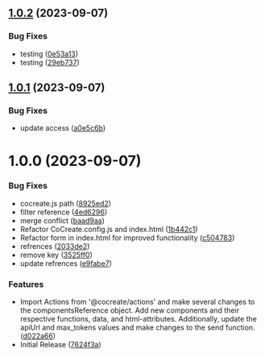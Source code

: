 ## [1.0.2](https://github.com/CoCreate-app/CoCreate-openai/compare/v1.0.1...v1.0.2) (2023-09-07)


### Bug Fixes

* testing ([0e53a13](https://github.com/CoCreate-app/CoCreate-openai/commit/0e53a13764b867413005d73d725a9a943f9a8811))
* testing ([29eb737](https://github.com/CoCreate-app/CoCreate-openai/commit/29eb7370d96dd8a2b44412c659f0d07e8ba55e1f))

## [1.0.1](https://github.com/CoCreate-app/CoCreate-openai/compare/v1.0.0...v1.0.1) (2023-09-07)


### Bug Fixes

* update access ([a0e5c6b](https://github.com/CoCreate-app/CoCreate-openai/commit/a0e5c6b8d2a1d43b4a93e30eb29b768e6832cf95))

# 1.0.0 (2023-09-07)


### Bug Fixes

* cocreate.js path ([8925ed2](https://github.com/CoCreate-app/CoCreate-openai/commit/8925ed2085f9419c9fa046b9701475a939b7f3a4))
* filter reference ([4ed6296](https://github.com/CoCreate-app/CoCreate-openai/commit/4ed6296126a9f7a2ec5fcd717618b0b8a456c8c9))
* merge conflict ([baad9aa](https://github.com/CoCreate-app/CoCreate-openai/commit/baad9aacbe6fb46d7b506cb2acc7b14f4618fcf2))
* Refactor CoCreate.config.js and index.html ([1b442c1](https://github.com/CoCreate-app/CoCreate-openai/commit/1b442c16dcd2c2c8feacdf059a6b7743fcf2bcf7))
* Refactor form in index.html for improved functionality ([c504783](https://github.com/CoCreate-app/CoCreate-openai/commit/c504783292ef83d1658603766add05a156e85b64))
* refrences ([2033de2](https://github.com/CoCreate-app/CoCreate-openai/commit/2033de228e54dfb703dcbd1296934472a553bb6e))
* remove key ([3525ff0](https://github.com/CoCreate-app/CoCreate-openai/commit/3525ff073b18f08bb47459e47d0eb294be3f0252))
* update refrences ([e9fabe7](https://github.com/CoCreate-app/CoCreate-openai/commit/e9fabe7705d4294fd6828598ea54834a08192fa6))


### Features

* Import Actions from '@cocreate/actions' and make several changes to the componentsReference object. Add new components and their respective functions, data, and html-attributes. Additionally, update the apiUrl and max_tokens values and make changes to the send function. ([d022a66](https://github.com/CoCreate-app/CoCreate-openai/commit/d022a66be4cc09598b1a7bd3e045bdca2a51eb2b))
* Initial Release ([7624f3a](https://github.com/CoCreate-app/CoCreate-openai/commit/7624f3a12ef3639329d3c8ffd5bee7fc20ac290b))
